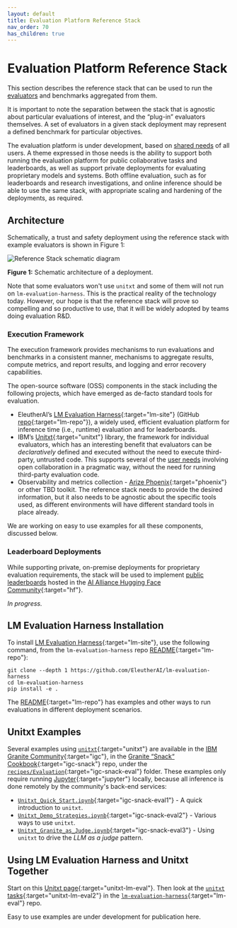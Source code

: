 ```yaml
---
layout: default
title: Evaluation Platform Reference Stack
nav_order: 70
has_children: true
---
```


# Evaluation Platform Reference Stack

This section describes the reference stack that can be used to run the [evaluators]({{site.baseurl}}/evaluators/evaluators) and benchmarks aggregated from them. 

It is important to note the separation between the stack that is agnostic about particular evaluations of interest, and the &ldquo;plug-in&rdquo; evaluators themselves. A set of evaluators in a given stack deployment may represent a defined benchmark for particular objectives. 

The evaluation platform is under development, based on [shared needs]({{site.baseurl}}/user-personae/user-personae/#shared-needs-for-all-users) of all users. A theme expressed in those needs is the ability to support both running the evaluation platform for public collaborative tasks and leaderboards, as well as support private deployments for evaluating proprietary models and systems. Both offline evaluation, such as for leaderboards and research investigations, and online inference should be able to use the same stack, with appropriate scaling and hardening of the deployments, as required.

## Architecture 

Schematically, a trust and safety deployment using the reference stack with example evaluators is shown in Figure 1:

![Reference Stack schematic diagram]({{site.baseurl}}/assets/images/ref-stack.png)

**Figure 1:** Schematic architecture of a deployment.

Note that some evaluators won't use `unitxt` and some of them will not run on `lm-evaluation-harness`. This is the practical reality of the technology today. However, our hope is that the reference stack will prove so compelling and so productive to use, that it will be widely adopted by teams doing evaluation R&D.

### Execution Framework

The execution framework provides mechanisms to run evaluations and benchmarks in a consistent manner, mechanisms to aggregate results, compute metrics, and report results, and logging and error recovery capabilities. 

The open-source software (OSS) components in the stack including the following projects, which have emerged as de-facto standard tools for evaluation.

* EleutherAI’s [LM Evaluation Harness](https://www.eleuther.ai/projects/large-language-model-evaluation){:target="lm-site"} (GitHub [repo](https://github.com/EleutherAI/lm-evaluation-harness){:target="lm-repo"}), a widely used, efficient evaluation platform for inference time (i.e., runtime) evaluation and for leaderboards.
* IBM’s [Unitxt](https://www.unitxt.ai){:target="unitxt"} library, the framework for individual evaluators, which has an interesting benefit that evaluators can be _declaratively_ defined and executed without the need to execute third-party, untrusted code. This supports several of the [user needs]({{site.baseurl}}/user-personae/user-personae/#shared-needs-for-all-users) involving open collaboration in a pragmatic way, without the need for running third-party evaluation code.
* Observability and metrics collection - [Arize Phoenix](https://github.com/Arize-ai/phoenix){:target="phoenix"} or other TBD toolkit. The reference stack needs to provide the desired information, but it also needs to be agnostic about the specific tools used, as different environments will have different standard tools in place already.

We are working on easy to use examples for all these components, discussed below.

### Leaderboard Deployments

While supporting private, on-premise deployments for proprietary evaluation requirements, the stack will be used to implement [public leaderboards]({{site.baseurl}}/leaderboards/leaderboards/) hosted in the [AI Alliance Hugging Face Community](https://huggingface.co/aialliance){:target="hf"}.

_In progress._

## LM Evaluation Harness Installation

To install [LM Evaluation Harness](https://www.eleuther.ai/projects/large-language-model-evaluation){:target="lm-site"}, use the following command, from the  `lm-evaluation-harness` repo [README](https://github.com/EleutherAI/lm-evaluation-harness){:target="lm-repo"}:

```shell
git clone --depth 1 https://github.com/EleutherAI/lm-evaluation-harness
cd lm-evaluation-harness
pip install -e .
```

The [README](https://github.com/EleutherAI/lm-evaluation-harness){:target="lm-repo"} has examples and other ways to run evaluations in different deployment scenarios. 

## Unitxt Examples

Several examples using [`unitxt`](https://www.unitxt.ai){:target="unitxt"} are available in the [IBM Granite Community](https://github.com/ibm-granite-community){:target="igc"}, in the [Granite &ldquo;Snack&ldquo; Cookbook](https://github.com/ibm-granite-community/granite-snack-cookbook){:target="igc-snack"} repo, under the [`recipes/Evaluation`](https://github.com/ibm-granite-community/granite-snack-cookbook/tree/main/recipes/Evaluation){:target="igc-snack-eval"} folder. These examples only require running [Jupyter](https://jupyter.org/){:target="jupyter"} locally, because all inference is done remotely by the community's back-end services:

* [`Unitxt_Quick_Start.ipynb`](https://github.com/ibm-granite-community/granite-snack-cookbook/tree/main/recipes/Evaluation/Unitxt_Quick_Start.ipynb){:target="igc-snack-eval1"} - A quick introduction to `unitxt`.
* [`Unitxt_Demo_Strategies.ipynb`](https://github.com/ibm-granite-community/granite-snack-cookbook/tree/main/recipes/Evaluation/Unitxt_Demo_Strategies.ipynb){:target="igc-snack-eval2"} - Various ways to use `unitxt`.
* [`Unitxt_Granite_as_Judge.ipynb`](https://github.com/ibm-granite-community/granite-snack-cookbook/tree/main/recipes/Evaluation/Unitxt_Granite_as_Judge.ipynb){:target="igc-snack-eval3"} - Using `unitxt` to drive the _LLM as a judge_ pattern.

## Using LM Evaluation Harness and Unitxt Together

Start on this [Unitxt page](https://www.unitxt.ai/en/latest/docs/lm_eval.html){:target="unitxt-lm-eval"}. Then look at the [`unitxt` tasks](https://github.com/EleutherAI/lm-evaluation-harness/tree/main/lm_eval/tasks/unitxt){:target="unitxt-lm-eval2"} in the [`lm-evaluation-harness`](https://github.com/EleutherAI/lm-evaluation-harness){:target="lm-eval"} repo.

Easy to use examples are under development for publication here.

